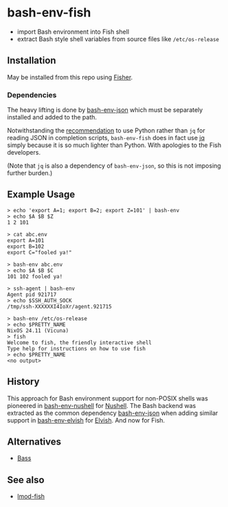 # bash-env-fish

- import Bash environment into Fish shell
- extract Bash style shell variables from source files like `/etc/os-release`

## Installation

May be installed from this repo using [Fisher](https://github.com/jorgebucaran/fisher).

### Dependencies

The heavy lifting is done by [bash-env-json](https://github.com/tesujimath/bash-env-json) which must be separately installed and added to the path.

Notwithstanding the [recommendation](https://fishshell.com/docs/current/contributing.html) to use Python rather than `jq` for reading JSON in completion scripts, `bash-env-fish` does in fact use [jq](https://jqlang.org/) simply because it is so much lighter than Python.  With apologies to the Fish developers.

(Note that `jq` is also a dependency of `bash-env-json`, so this is not imposing further burden.)

## Example Usage

```
> echo 'export A=1; export B=2; export Z=101' | bash-env
> echo $A $B $Z
1 2 101

> cat abc.env
export A=101
export B=102
export C="fooled ya!"

> bash-env abc.env
> echo $A $B $C
101 102 fooled ya!

> ssh-agent | bash-env
Agent pid 921717
> echo $SSH_AUTH_SOCK
/tmp/ssh-XXXXXXI4IoXr/agent.921715

> bash-env /etc/os-release
> echo $PRETTY_NAME
NixOS 24.11 (Vicuna)
> fish
Welcome to fish, the friendly interactive shell
Type help for instructions on how to use fish
> echo $PRETTY_NAME
<no output>
```

## History

This approach for Bash environment support for non-POSIX shells was pioneered in [bash-env-nushell](https://github.com/tesujimath/bash-env-nushell) for [Nushell](https://www.nushell.sh/).  The Bash backend was extracted as the common dependency [bash-env-json](https://github.com/tesujimath/bash-env-json) when adding similar support in [bash-env-elvish](https://github.com/tesujimath/bash-env-elvish) for [Elvish](https://elv.sh/).  And now for Fish.

## Alternatives

- [Bass](https://github.com/edc/bass)

## See also

- [lmod-fish](https://github.com/tesujimath/lmod-fish)
